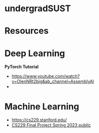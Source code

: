 # undergradSUST

# Resources

# Deep Learning
**PyTorch Tutorial**
* https://www.youtube.com/watch?v=OIenNRt2bjg&ab_channel=AssemblyAI
* 
# Machine Learning
* https://cs229.stanford.edu/
* [CS229 Final Project Spring 2023 public](https://docs.google.com/document/d/1_VKI_hCQ3zj5SaPY_-Tf3hB0wjeKmF_51DYyMk13mTw/edit)
